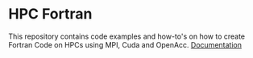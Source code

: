 # HPC Fortran

This repository contains code examples and how-to's on how to create Fortran Code on HPCs using MPI, Cuda and OpenAcc. [Documentation](https://fortranhpc.readthedocs.io/en/latest/)
